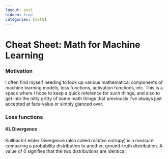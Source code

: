 ```yaml
---
layout: post
hidden: true
categories: [math]
---
```


# Cheat Sheet: Math for Machine Learning

### Motivation
I often find myself needing to look up various mathematical components of machine learning models, loss functions, activation functions, etc. This is a space where I hope to keep a quick reference for such things, and also to get into the nitty gritty of some math things that previously I've always just accepted at face value or simply glanced over.

### Loss functions
#### KL Divergence
Kullback-Leibler Divergence (also called *relative entropy*) is a measure comparing a probability distribution to another, ground-truth distribution. A value of 0 signifies that the two distributions are identical.
